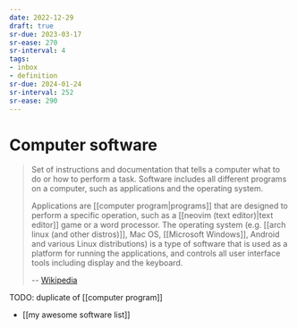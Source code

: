 ```yaml
---
date: 2022-12-29
draft: true
sr-due: 2023-03-17
sr-ease: 270
sr-interval: 4
tags:
- inbox
- definition
sr-due: 2024-01-24
sr-interval: 252
sr-ease: 290
---
```


# Computer software

> Set of instructions and documentation that tells a computer what to do or how
> to perform a task. Software includes all different programs on a computer,
> such as applications and the operating system.
>
> Applications are [[computer program|programs]] that are designed to perform a
> specific operation, such as a [[neovim (text editor)|text editor]] game or a
> word processor. The operating system (e.g. [[arch linux (and other distros)]],
> Mac OS, [[Microsoft Windows]], Android and various Linux distributions) is a
> type of software that is used as a platform for running the applications, and
> controls all user interface tools including display and the keyboard.
>
> -- [Wikipedia](https://en.wikipedia.org/wiki/Computer_program)


TODO: duplicate of [[computer program]]

- [[my awesome software list]]
